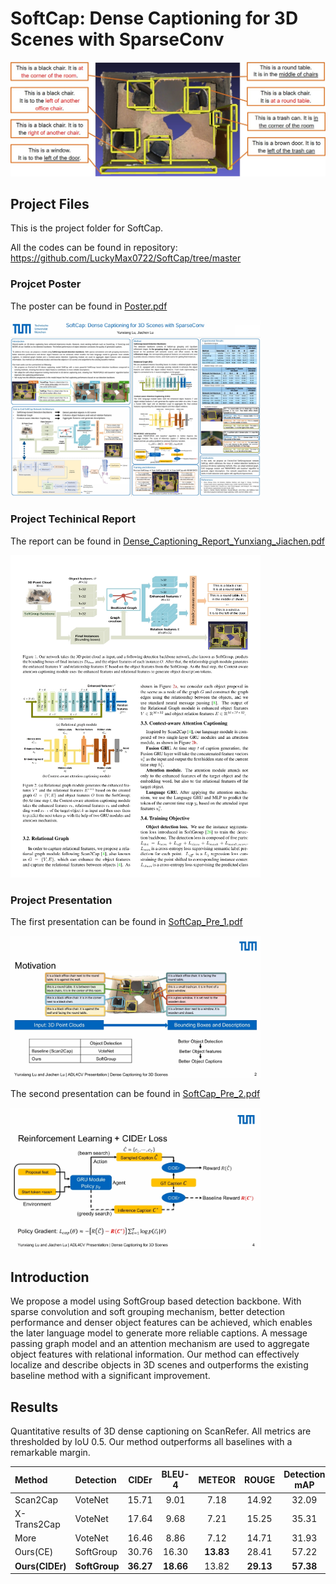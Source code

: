 # SoftCap: Dense Captioning for 3D Scenes with SparseConv


<p align="center"><img src="./cover_png/Vis_Room.jpg" width="600px"/></p>

## Project Files
This is the project folder for SoftCap.

All the codes can be found in repository: https://github.com/LuckyMax0722/SoftCap/tree/master


### Projcet Poster
The poster can be found in [Poster.pdf](./Poster.pdf)
<p align="left"><img src="./cover_png/poster.png" width="400px"/></p>

### Project Techinical Report
The report can be found in [Dense_Captioning_Report_Yunxiang_Jiachen.pdf](./Dense_Captioning_Report_Yunxiang_Jiachen.pdf)
<p align="left"><img src="./cover_png/report.png" width="400px"/></p>

### Project Presentation
The first presentation can be found in [SoftCap_Pre_1.pdf](./SoftCap_Pre_1.pdf)
<p align="left"><img src="./cover_png/pre_1.png" width="400px"/></p>

The second presentation can be found in [SoftCap_Pre_2.pdf](./SoftCap_Pre_2.pdf)
<p align="left"><img src="./cover_png/pre_2.png" width="400px"/></p>

## Introduction
We propose a model using SoftGroup based detection backbone. With sparse convolution and soft grouping mechanism, 
better detection performance and denser object features can be achieved, which enables the later language model to 
generate more reliable captions. A message passing graph model and an attention mechanism are used to aggregate object 
features with relational information. Our method can effectively localize and describe objects in 3D scenes and 
outperforms the existing baseline method with a significant improvement.

## Results
Quantitative results of 3D dense captioning on ScanRefer. All metrics are thresholded by IoU 0.5. Our method outperforms 
all baselines with a remarkable margin.

| Method      | Detection |   CIDEr   | BLEU-4 | METEOR | ROUGE | Detection<br/>mAP |
|:------------|:---------|:---------:|:------:|:------:|:-----:|:-------------------:|
| Scan2Cap    |  VoteNet  |   15.71   |  9.01  |  7.18  | 14.92 | 32.09             |
| X-Trans2Cap |  VoteNet  |   17.64   |  9.68  |  7.21  | 15.25 | 35.31             |
| More        |  VoteNet  |   16.46   |  8.86  |  7.12  | 14.71 | 31.93             |
| Ours(CE)    | SoftGroup |   30.76   | 16.30  | **13.83**  | 28.41 | 57.22             |
| **Ours(CIDEr)** |        **SoftGroup**   | **36.27** | **18.66**  | 13.82  | **29.13** | **57.38**             |

